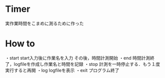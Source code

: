 # Timer
実作業時間をこまめに測るために作った

# How to
・start
start入力後に作業名を入力
その後，時間計測開始
・end
時間計測終了，logfileを作成し作業名と時間を記録
・stop
計測を一時停止する．もう１度実行すると再開
・log
logfileを表示
・exit
プログラム終了
